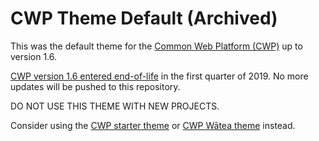 # CWP Theme Default (Archived)

This was the default theme for the [Common Web Platform (CWP)](https://www.cwp.govt.nz/) up to version 1.6.

[CWP version 1.6 entered end-of-life](https://www.cwp.govt.nz/working-with-cwp/#maintain) in the first quarter of 2019. No more updates will be pushed to this repository.

DO NOT USE THIS THEME WITH NEW PROJECTS.

Consider using the [CWP starter theme](https://github.com/silverstripe/cwp-starter-theme) or [CWP Wātea theme](https://github.com/silverstripe/cwp-watea-theme) instead.
